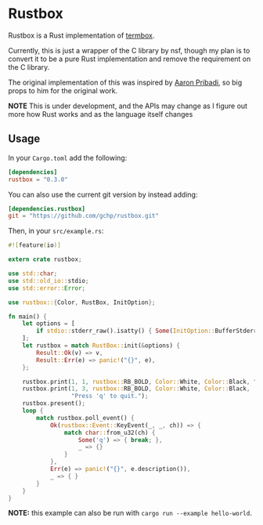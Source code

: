 # Rustbox

Rustbox is a Rust implementation of [termbox](http://github.com/nsf/termbox).

Currently, this is just a wrapper of the C library by nsf, though my plan is to convert it to be a pure Rust implementation and remove the requirement on the C library.

The original implementation of this was inspired by [Aaron Pribadi](http://github.com/apribadi/rust-termbox), so big props to him for the original work.

**NOTE** This is under development, and the APIs may change as I figure out more how Rust works and as the language itself changes


## Usage

In your `Cargo.toml` add the following:

```toml
[dependencies]
rustbox = "0.3.0"
```

You can also use the current git version by instead adding:

```toml
[dependencies.rustbox]
git = "https://github.com/gchp/rustbox.git"
```

Then, in your `src/example.rs`:

```rust
#![feature(io)]

extern crate rustbox;

use std::char;
use std::old_io::stdio;
use std::error::Error;

use rustbox::{Color, RustBox, InitOption};

fn main() {
    let options = [
        if stdio::stderr_raw().isatty() { Some(InitOption::BufferStderr) } else { None },
    ];
    let rustbox = match RustBox::init(&options) {
        Result::Ok(v) => v,
        Result::Err(e) => panic!("{}", e),
    };

    rustbox.print(1, 1, rustbox::RB_BOLD, Color::White, Color::Black, "Hello, world!");
    rustbox.print(1, 3, rustbox::RB_BOLD, Color::White, Color::Black,
                  "Press 'q' to quit.");
    rustbox.present();
    loop {
        match rustbox.poll_event() {
            Ok(rustbox::Event::KeyEvent(_, _, ch)) => {
                match char::from_u32(ch) {
                    Some('q') => { break; },
                    _ => {}
                }
            },
            Err(e) => panic!("{}", e.description()),
            _ => { }
        }
    }
}
```

**NOTE:** this example can also be run with `cargo run --example hello-world`.
